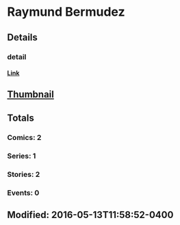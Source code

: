 # Raymund  Bermudez 
## Details
### detail
#### [Link](http://marvel.com/comics/creators/12865/raymund_bermudez?utm_campaign=apiRef&utm_source=225578a89fc76f3d20fbffda5d17a88d)
## [Thumbnail](http://i.annihil.us/u/prod/marvel/i/mg/b/40/image_not_available.jpg)
## Totals
### Comics: 2
### Series: 1
### Stories: 2
### Events: 0
## Modified: 2016-05-13T11:58:52-0400